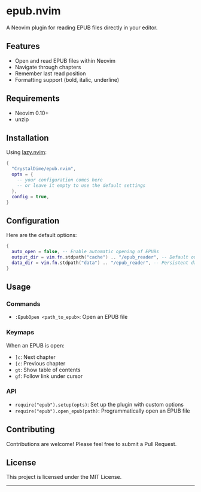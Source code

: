 # epub.nvim

A Neovim plugin for reading EPUB files directly in your editor.

## Features

- Open and read EPUB files within Neovim
- Navigate through chapters
- Remember last read position
- Formatting support (bold, italic, underline)

## Requirements

- Neovim 0.10+
- unzip
  
## Installation

Using [lazy.nvim](https://github.com/folke/lazy.nvim):

```lua
{
  "CrystalDime/epub.nvim",
  opts = {
    -- your configuration comes here
    -- or leave it empty to use the default settings
  },
  config = true,
}
```

## Configuration

Here are the default options:
```lua
{
  auto_open = false, -- Enable automatic opening of EPUBs
  output_dir = vim.fn.stdpath("cache") .. "/epub_reader", -- Default output directory (where epubs are unziped)
  data_dir = vim.fn.stdpath("data") .. "/epub_reader", -- Persistent data directory
}
```

## Usage

### Commands

- `:EpubOpen <path_to_epub>`: Open an EPUB file

### Keymaps

When an EPUB is open:

- `]c`: Next chapter
- `[c`: Previous chapter
- `gt`: Show table of contents
- `gf`: Follow link under cursor

### API

- `require("epub").setup(opts)`: Set up the plugin with custom options
- `require("epub").open_epub(path)`: Programmatically open an EPUB file

## Contributing

Contributions are welcome! Please feel free to submit a Pull Request.

## License

This project is licensed under the MIT License.

---
